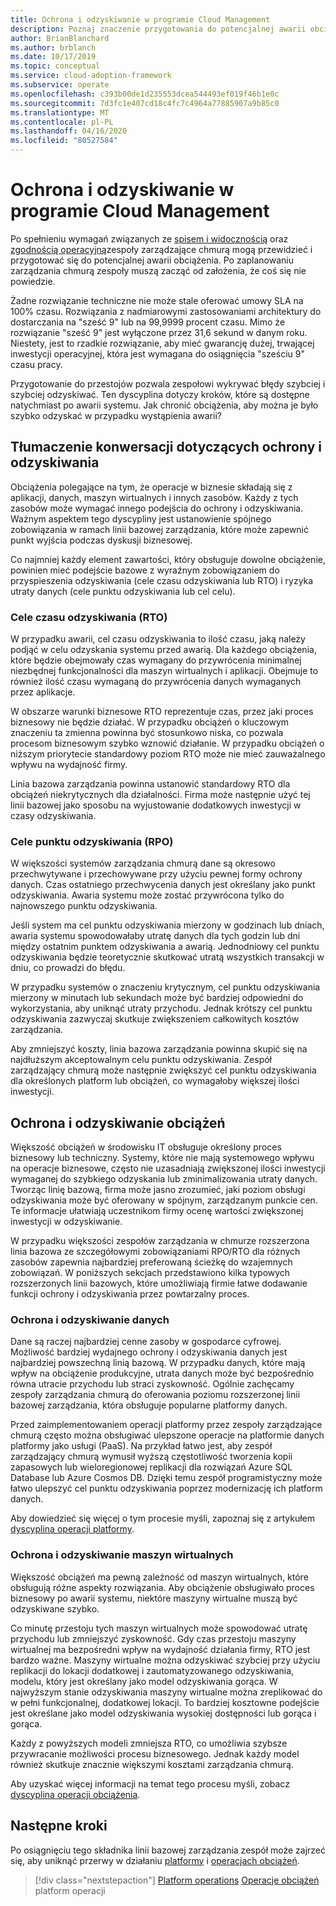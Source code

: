 ```yaml
---
title: Ochrona i odzyskiwanie w programie Cloud Management
description: Poznaj znaczenie przygotowania do potencjalnej awarii obciążenia. Dzięki temu zespół może wykrywać błędy szybciej i szybciej odzyskiwać.
author: BrianBlanchard
ms.author: brblanch
ms.date: 10/17/2019
ms.topic: conceptual
ms.service: cloud-adoption-framework
ms.subservice: operate
ms.openlocfilehash: c393b00de1d235553dcea544493ef019f46b1e0c
ms.sourcegitcommit: 7d3fc1e407cd18c4fc7c4964a77885907a9b85c0
ms.translationtype: MT
ms.contentlocale: pl-PL
ms.lasthandoff: 04/16/2020
ms.locfileid: "80527584"
---
```

# <a name="protect-and-recover-in-cloud-management"></a>Ochrona i odzyskiwanie w programie Cloud Management

Po spełnieniu wymagań związanych ze [spisem i widocznością](./inventory.md) oraz [zgodnością operacyjną](./operational-compliance.md)zespoły zarządzające chmurą mogą przewidzieć i przygotować się do potencjalnej awarii obciążenia. Po zaplanowaniu zarządzania chmurą zespoły muszą zacząć od założenia, że coś się nie powiedzie.

Żadne rozwiązanie techniczne nie może stale oferować umowy SLA na 100% czasu. Rozwiązania z nadmiarowymi zastosowaniami architektury do dostarczania na "sześć 9" lub na 99,9999 procent czasu. Mimo że rozwiązanie "sześć 9" jest wyłączone przez 31,6 sekund w danym roku. Niestety, jest to rzadkie rozwiązanie, aby mieć gwarancję dużej, trwającej inwestycji operacyjnej, która jest wymagana do osiągnięcia "sześciu 9" czasu pracy.

Przygotowanie do przestojów pozwala zespołowi wykrywać błędy szybciej i szybciej odzyskiwać. Ten dyscyplina dotyczy kroków, które są dostępne natychmiast po awarii systemu. Jak chronić obciążenia, aby można je było szybko odzyskać w przypadku wystąpienia awarii?

## <a name="translate-protection-and-recovery-conversations"></a>Tłumaczenie konwersacji dotyczących ochrony i odzyskiwania

Obciążenia polegające na tym, że operacje w biznesie składają się z aplikacji, danych, maszyn wirtualnych i innych zasobów. Każdy z tych zasobów może wymagać innego podejścia do ochrony i odzyskiwania. Ważnym aspektem tego dyscypliny jest ustanowienie spójnego zobowiązania w ramach linii bazowej zarządzania, które może zapewnić punkt wyjścia podczas dyskusji biznesowej.

Co najmniej każdy element zawartości, który obsługuje dowolne obciążenie, powinien mieć podejście bazowe z wyraźnym zobowiązaniem do przyspieszenia odzyskiwania (cele czasu odzyskiwania lub RTO) i ryzyka utraty danych (cele punktu odzyskiwania lub cel celu).

### <a name="recovery-time-objectives-rto"></a>Cele czasu odzyskiwania (RTO)

W przypadku awarii, cel czasu odzyskiwania to ilość czasu, jaką należy podjąć w celu odzyskania systemu przed awarią. Dla każdego obciążenia, które będzie obejmowały czas wymagany do przywrócenia minimalnej niezbędnej funkcjonalności dla maszyn wirtualnych i aplikacji. Obejmuje to również ilość czasu wymaganą do przywrócenia danych wymaganych przez aplikacje.

W obszarze warunki biznesowe RTO reprezentuje czas, przez jaki proces biznesowy nie będzie działać. W przypadku obciążeń o kluczowym znaczeniu ta zmienna powinna być stosunkowo niska, co pozwala procesom biznesowym szybko wznowić działanie. W przypadku obciążeń o niższym priorytecie standardowy poziom RTO może nie mieć zauważalnego wpływu na wydajność firmy.

Linia bazowa zarządzania powinna ustanowić standardowy RTO dla obciążeń niekrytycznych dla działalności. Firma może następnie użyć tej linii bazowej jako sposobu na wyjustowanie dodatkowych inwestycji w czasy odzyskiwania.

### <a name="recovery-point-objectives-rpo"></a>Cele punktu odzyskiwania (RPO)

W większości systemów zarządzania chmurą dane są okresowo przechwytywane i przechowywane przy użyciu pewnej formy ochrony danych. Czas ostatniego przechwycenia danych jest określany jako punkt odzyskiwania. Awaria systemu może zostać przywrócona tylko do najnowszego punktu odzyskiwania.

Jeśli system ma cel punktu odzyskiwania mierzony w godzinach lub dniach, awaria systemu spowodowałaby utratę danych dla tych godzin lub dni między ostatnim punktem odzyskiwania a awarią. Jednodniowy cel punktu odzyskiwania będzie teoretycznie skutkować utratą wszystkich transakcji w dniu, co prowadzi do błędu.

W przypadku systemów o znaczeniu krytycznym, cel punktu odzyskiwania mierzony w minutach lub sekundach może być bardziej odpowiedni do wykorzystania, aby uniknąć utraty przychodu. Jednak krótszy cel punktu odzyskiwania zazwyczaj skutkuje zwiększeniem całkowitych kosztów zarządzania.

Aby zmniejszyć koszty, linia bazowa zarządzania powinna skupić się na najdłuższym akceptowalnym celu punktu odzyskiwania. Zespół zarządzający chmurą może następnie zwiększyć cel punktu odzyskiwania dla określonych platform lub obciążeń, co wymagałoby większej ilości inwestycji.

## <a name="protect-and-recover-workloads"></a>Ochrona i odzyskiwanie obciążeń

Większość obciążeń w środowisku IT obsługuje określony proces biznesowy lub techniczny. Systemy, które nie mają systemowego wpływu na operacje biznesowe, często nie uzasadniają zwiększonej ilości inwestycji wymaganej do szybkiego odzyskania lub zminimalizowania utraty danych. Tworząc linię bazową, firma może jasno zrozumieć, jaki poziom obsługi odzyskiwania może być oferowany w spójnym, zarządzanym punkcie cen. Te informacje ułatwiają uczestnikom firmy ocenę wartości zwiększonej inwestycji w odzyskiwanie.

W przypadku większości zespołów zarządzania w chmurze rozszerzona linia bazowa ze szczegółowymi zobowiązaniami RPO/RTO dla różnych zasobów zapewnia najbardziej preferowaną ścieżkę do wzajemnych zobowiązań. W poniższych sekcjach przedstawiono kilka typowych rozszerzonych linii bazowych, które umożliwiają firmie łatwe dodawanie funkcji ochrony i odzyskiwania przez powtarzalny proces.

### <a name="protect-and-recover-data"></a>Ochrona i odzyskiwanie danych

Dane są raczej najbardziej cenne zasoby w gospodarce cyfrowej. Możliwość bardziej wydajnego ochrony i odzyskiwania danych jest najbardziej powszechną linią bazową. W przypadku danych, które mają wpływ na obciążenie produkcyjne, utrata danych może być bezpośrednio równa utracie przychodu lub straci zyskowność. Ogólnie zachęcamy zespoły zarządzania chmurą do oferowania poziomu rozszerzonej linii bazowej zarządzania, która obsługuje popularne platformy danych.

Przed zaimplementowaniem operacji platformy przez zespoły zarządzające chmurą często można obsługiwać ulepszone operacje na platformie danych platformy jako usługi (PaaS). Na przykład łatwo jest, aby zespół zarządzający chmurą wymusił wyższą częstotliwość tworzenia kopii zapasowych lub wieloregionowej replikacji dla rozwiązań Azure SQL Database lub Azure Cosmos DB. Dzięki temu zespół programistyczny może łatwo ulepszyć cel punktu odzyskiwania poprzez modernizację ich platform danych.

Aby dowiedzieć się więcej o tym procesie myśli, zapoznaj się z artykułem [dyscyplina operacji platformy](./platform.md).

### <a name="protect-and-recover-vms"></a>Ochrona i odzyskiwanie maszyn wirtualnych

Większość obciążeń ma pewną zależność od maszyn wirtualnych, które obsługują różne aspekty rozwiązania. Aby obciążenie obsługiwało proces biznesowy po awarii systemu, niektóre maszyny wirtualne muszą być odzyskiwane szybko.

Co minutę przestoju tych maszyn wirtualnych może spowodować utratę przychodu lub zmniejszyć zyskowność. Gdy czas przestoju maszyny wirtualnej ma bezpośredni wpływ na wydajność działania firmy, RTO jest bardzo ważne. Maszyny wirtualne można odzyskiwać szybciej przy użyciu replikacji do lokacji dodatkowej i zautomatyzowanego odzyskiwania, modelu, który jest określany jako model odzyskiwania gorąca. W najwyższym stanie odzyskiwania maszyny wirtualne można zreplikować do w pełni funkcjonalnej, dodatkowej lokacji. To bardziej kosztowne podejście jest określane jako model odzyskiwania wysokiej dostępności lub gorąca i gorąca.

Każdy z powyższych modeli zmniejsza RTO, co umożliwia szybsze przywracanie możliwości procesu biznesowego. Jednak każdy model również skutkuje znacznie większymi kosztami zarządzania chmurą.

Aby uzyskać więcej informacji na temat tego procesu myśli, zobacz [dyscyplina operacji obciążenia](./workload.md).

## <a name="next-steps"></a>Następne kroki

Po osiągnięciu tego składnika linii bazowej zarządzania zespół może zajrzeć się, aby uniknąć przerwy w działaniu [platformy](./platform.md) i [operacjach obciążeń](./workload.md).

> [!div class="nextstepaction"]
> [Platform operations](./platform.md)
> [Operacje obciążeń](./workload.md) platform operacji

